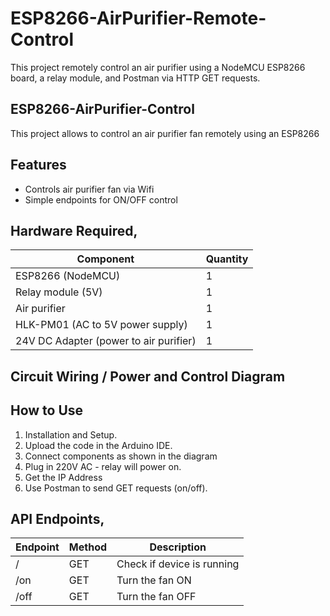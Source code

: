 # ESP8266-AirPurifier-Remote-Control
This project remotely control an air purifier using a NodeMCU ESP8266 board, a relay module, and Postman  via HTTP GET requests.

## ESP8266-AirPurifier-Control
This project allows to control an air purifier fan remotely using an ESP8266 

## Features
- Controls air purifier fan via Wifi
- Simple endpoints for ON/OFF control

## Hardware Required,
| Component             | Quantity |
|----------------------|----------|
| ESP8266 (NodeMCU)     | 1        |
| Relay module (5V)    | 1        |
| Air purifier   | 1 |
| HLK-PM01 (AC to 5V power supply)   | 1        |
| 24V DC Adapter (power to air purifier)    | 1        |

## Circuit Wiring / Power and Control Diagram

## How to Use 
1. Installation and Setup.
2. Upload the code in the Arduino IDE.
3. Connect components as shown in the diagram
4. Plug in 220V AC - relay will power on.
5. Get the IP Address
6. Use Postman to send GET requests (on/off).

## API Endpoints,
| Endpoint        | Method | Description             |
|----------------|--------|-------------------------|
| /            | GET    | Check if device is running |
| /on          | GET    | Turn the fan ON         |
| /off         | GET    | Turn the fan OFF        |
